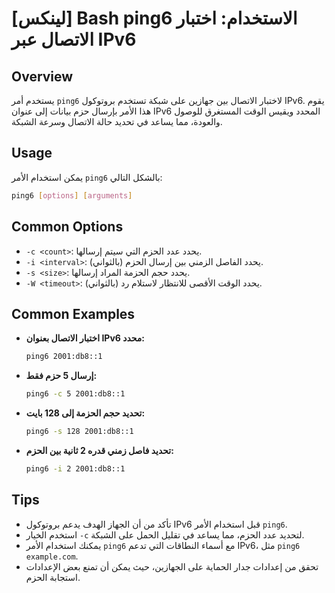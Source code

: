 # [لينكس] Bash ping6 الاستخدام: اختبار الاتصال عبر IPv6

## Overview
يستخدم أمر `ping6` لاختبار الاتصال بين جهازين على شبكة تستخدم بروتوكول IPv6. يقوم هذا الأمر بإرسال حزم بيانات إلى عنوان IPv6 المحدد ويقيس الوقت المستغرق للوصول والعودة، مما يساعد في تحديد حالة الاتصال وسرعة الشبكة.

## Usage
يمكن استخدام الأمر `ping6` بالشكل التالي:

```bash
ping6 [options] [arguments]
```

## Common Options
- `-c <count>`: يحدد عدد الحزم التي سيتم إرسالها.
- `-i <interval>`: يحدد الفاصل الزمني بين إرسال الحزم (بالثواني).
- `-s <size>`: يحدد حجم الحزمة المراد إرسالها.
- `-W <timeout>`: يحدد الوقت الأقصى للانتظار لاستلام رد (بالثواني).

## Common Examples
- **اختبار الاتصال بعنوان IPv6 محدد:**
  ```bash
  ping6 2001:db8::1
  ```

- **إرسال 5 حزم فقط:**
  ```bash
  ping6 -c 5 2001:db8::1
  ```

- **تحديد حجم الحزمة إلى 128 بايت:**
  ```bash
  ping6 -s 128 2001:db8::1
  ```

- **تحديد فاصل زمني قدره 2 ثانية بين الحزم:**
  ```bash
  ping6 -i 2 2001:db8::1
  ```

## Tips
- تأكد من أن الجهاز الهدف يدعم بروتوكول IPv6 قبل استخدام الأمر `ping6`.
- استخدم الخيار `-c` لتحديد عدد الحزم، مما يساعد في تقليل الحمل على الشبكة.
- يمكنك استخدام الأمر `ping6` مع أسماء النطاقات التي تدعم IPv6، مثل `ping6 example.com`.
- تحقق من إعدادات جدار الحماية على الجهازين، حيث يمكن أن تمنع بعض الإعدادات استجابة الحزم.